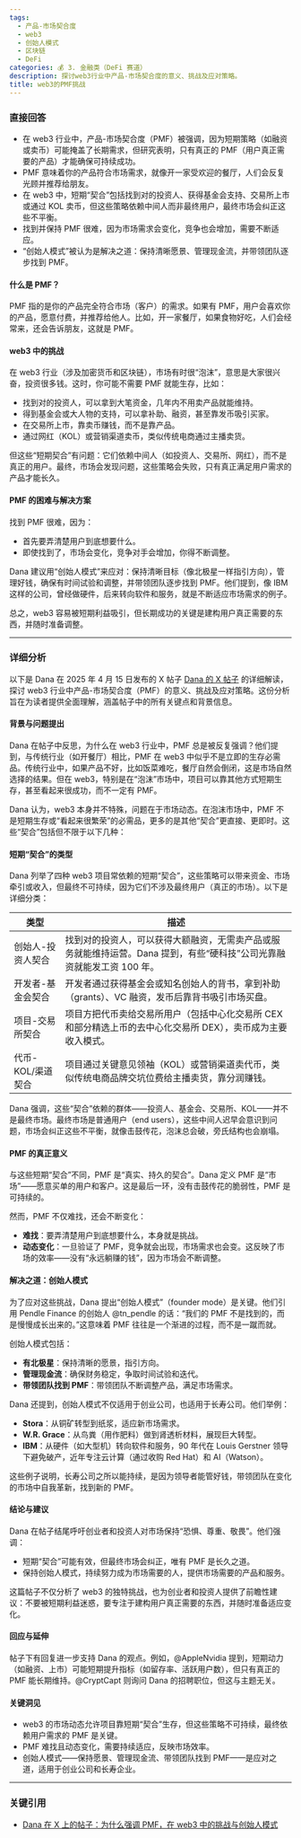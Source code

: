 ```yaml
---
tags:
  - 产品-市场契合度
  - web3
  - 创始人模式
  - 区块链
  - DeFi
categories: 💰 3. 金融类（DeFi 赛道）
description: 探讨web3行业中产品-市场契合度的意义、挑战及应对策略。
title: web3的PMF挑战
---
```

### 直接回答

- 在 web3 行业中，产品-市场契合度（PMF）被强调，因为短期策略（如融资或卖币）可能掩盖了长期需求，但研究表明，只有真正的 PMF（用户真正需要的产品）才能确保可持续成功。
- PMF 意味着你的产品符合市场需求，就像开一家受欢迎的餐厅，人们会反复光顾并推荐给朋友。
- 在 web3 中，短期“契合”包括找到对的投资人、获得基金会支持、交易所上市或通过 KOL 卖币，但这些策略依赖中间人而非最终用户，最终市场会纠正这些不平衡。
- 找到并保持 PMF 很难，因为市场需求会变化，竞争也会增加，需要不断适应。
- “创始人模式”被认为是解决之道：保持清晰愿景、管理现金流，并带领团队逐步找到 PMF。

#### 什么是 PMF？
PMF 指的是你的产品完全符合市场（客户）的需求。如果有 PMF，用户会喜欢你的产品，愿意付费，并推荐给他人。比如，开一家餐厅，如果食物好吃，人们会经常来，还会告诉朋友，这就是 PMF。

#### web3 中的挑战
在 web3 行业（涉及加密货币和区块链），市场有时很“泡沫”，意思是大家很兴奋，投资很多钱。这时，你可能不需要 PMF 就能生存，比如：
- 找到对的投资人，可以拿到大笔资金，几年内不用卖产品就能维持。
- 得到基金会或大人物的支持，可以拿补助、融资，甚至靠发币吸引买家。
- 在交易所上市，靠卖币赚钱，而不是靠产品。
- 通过网红（KOL）或营销渠道卖币，类似传统电商通过主播卖货。

但这些“短期契合”有问题：它们依赖中间人（如投资人、交易所、网红），而不是真正的用户。最终，市场会发现问题，这些策略会失败，只有真正满足用户需求的产品才能长久。

#### PMF 的困难与解决方案
找到 PMF 很难，因为：
- 首先要弄清楚用户到底想要什么。
- 即使找到了，市场会变化，竞争对手会增加，你得不断调整。

Dana 建议用“创始人模式”来应对：保持清晰目标（像北极星一样指引方向），管理好钱，确保有时间试验和调整，并带领团队逐步找到 PMF。他们提到，像 IBM 这样的公司，曾经做硬件，后来转向软件和服务，就是不断适应市场需求的例子。

总之，web3 容易被短期利益吸引，但长期成功的关键是建构用户真正需要的东西，并随时准备调整。

---

### 详细分析

以下是 Dana 在 2025 年 4 月 15 日发布的 X 帖子 [Dana 的 X 帖子](https://x.com/DanaBuidl/status/1912140559885734204) 的详细解读，探讨 web3 行业中产品-市场契合度（PMF）的意义、挑战及应对策略。这份分析旨在为读者提供全面理解，涵盖帖子中的所有关键点和背景信息。

#### 背景与问题提出
Dana 在帖子中反思，为什么在 web3 行业中，PMF 总是被反复强调？他们提到，与传统行业（如开餐厅）相比，PMF 在 web3 中似乎不是立即的生存必需品。传统行业中，如果产品不好，比如饭菜难吃，餐厅自然会倒闭，这是市场自然选择的结果。但在 web3，特别是在“泡沫”市场中，项目可以靠其他方式短期生存，甚至看起来很成功，而不一定有 PMF。

Dana 认为，web3 本身并不特殊，问题在于市场动态。在泡沫市场中，PMF 不是短期生存或“看起来很繁荣”的必需品，更多的是其他“契合”更直接、更即时。这些“契合”包括但不限于以下几种：

#### 短期“契合”的类型
Dana 列举了四种 web3 项目常依赖的短期“契合”，这些策略可以带来资金、市场牵引或收入，但最终不可持续，因为它们不涉及最终用户（真正的市场）。以下是详细分类：

| **类型**               | **描述**                                                                 |
|------------------------|--------------------------------------------------------------------------|
| 创始人-投资人契合      | 找到对的投资人，可以获得大额融资，无需卖产品或服务就能维持运营。Dana 提到，有些“硬科技”公司光靠融资就能发工资 100 年。 |
| 开发者-基金会契合      | 开发者通过获得基金会或知名创始人的背书，拿到补助（grants）、VC 融资，发币后靠背书吸引市场买盘。 |
| 项目-交易所契合        | 项目方把代币卖给交易所用户（包括中心化交易所 CEX 和部分精选上币的去中心化交易所 DEX），卖币成为主要收入模式。 |
| 代币-KOL/渠道契合      | 项目通过关键意见领袖（KOL）或营销渠道卖代币，类似传统电商品牌交坑位费给主播卖货，靠分润赚钱。 |

Dana 强调，这些“契合”依赖的群体——投资人、基金会、交易所、KOL——并不是最终市场。最终市场是普通用户（end users），这些中间人迟早会意识到问题，市场会纠正这些不平衡，就像击鼓传花，泡沫总会破，旁氏结构也会崩塌。

#### PMF 的真正意义
与这些短期“契合”不同，PMF 是“真实、持久的契合”。Dana 定义 PMF 是“市场”——愿意买单的用户和客户。这是最后一环，没有击鼓传花的脆弱性，PMF 是可持续的。

然而，PMF 不仅难找，还会不断变化：
- **难找**：要弄清楚用户到底想要什么，本身就是挑战。
- **动态变化**：一旦验证了 PMF，竞争就会出现，市场需求也会变。这反映了市场的效率——没有“永远躺赚的钱”，因为市场会不断调整。

#### 解决之道：创始人模式
为了应对这些挑战，Dana 提出“创始人模式”（founder mode）是关键。他们引用 Pendle Finance 的创始人 @tn_pendle 的话：“我们的 PMF 不是找到的，而是慢慢成长出来的。”这意味着 PMF 往往是一个渐进的过程，而不是一蹴而就。

创始人模式包括：
- **有北极星**：保持清晰的愿景，指引方向。
- **管理现金流**：确保财务稳定，争取时间试验和迭代。
- **带领团队找到 PMF**：带领团队不断调整产品，满足市场需求。

Dana 还提到，创始人模式不仅适用于创业公司，也适用于长寿公司。他们举例：
- **Stora**：从铜矿转型到纸浆，适应新市场需求。
- **W.R. Grace**：从鸟粪（用作肥料）做到肾透析材料，展现巨大转型。
- **IBM**：从硬件（如大型机）转向软件和服务，90 年代在 Louis Gerstner 领导下避免破产，近年专注云计算（通过收购 Red Hat）和 AI（Watson）。

这些例子说明，长寿公司之所以能持续，是因为领导者能管好钱，带领团队在变化的市场中自我革新，找到新的 PMF。

#### 结论与建议
Dana 在帖子结尾呼吁创业者和投资人对市场保持“恐惧、尊重、敬畏”。他们强调：
- 短期“契合”可能有效，但最终市场会纠正，唯有 PMF 是长久之道。
- 保持创始人模式，持续努力成为市场需要的人，提供市场需要的产品和服务。

这篇帖子不仅分析了 web3 的独特挑战，也为创业者和投资人提供了前瞻性建议：不要被短期利益迷惑，要专注于建构用户真正需要的东西，并随时准备适应变化。

#### 回应与延伸
帖子下有回复进一步支持 Dana 的观点。例如，@AppleNvidia 提到，短期动力（如融资、上市）可能短期提升指标（如留存率、活跃用户数），但只有真正的 PMF 能长期维持。@CryptCapt 则询问 Dana 的招聘职位，但这与主题无关。

#### 关键洞见
- web3 的市场动态允许项目靠短期“契合”生存，但这些策略不可持续，最终依赖用户需求的 PMF 是关键。
- PMF 难找且动态变化，需要持续适应，反映市场效率。
- 创始人模式——保持愿景、管理现金流、带领团队找到 PMF——是应对之道，适用于创业公司和长寿企业。

---

### 关键引用
- [Dana 在 X 上的帖子：为什么强调 PMF，在 web3 中的挑战与创始人模式](https://x.com/DanaBuidl/status/1912140559885734204)